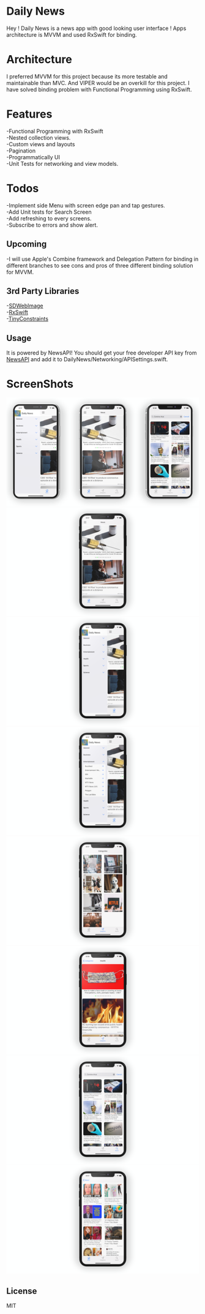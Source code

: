 # Daily News

Hey ! Daily News is a news app with good looking user interface ! Apps architecture is MVVM and used RxSwift for binding. <br />

# Architecture
I preferred MVVM for this project because its more testable and maintainable than MVC. And VIPER would be an overkill for this project. I have solved binding problem with Functional Programming using RxSwift.  

# Features
-Functional Programming with RxSwift <br />
-Nested collection views. <br />
-Custom views and layouts <br />
-Pagination <br />
-Programmatically UI <br />
-Unit Tests for networking and view models.

# Todos
-Implement side Menu with screen edge pan and tap gestures. <br />
-Add Unit tests for Search Screen <br />
-Add refreshing to every screens. <br />
-Subscribe to errors and show alert. <br />

## Upcoming
-I will use Apple's Combine framework and Delegation Pattern for binding in different branches to see cons and pros of three different binding solution for MVVM.

## 3rd Party Libraries
-[SDWebImage](https://github.com/SDWebImage/SDWebImage) <br />
-[RxSwift](https://github.com/ReactiveX/RxSwift)  <br />
-[TinyConstraints](https://github.com/roberthein/TinyConstraints) <br />

## Usage
It is powered by NewsAPI! You should get your free developer API key from [NewsAPI](https://newsapi.org) and add it to DailyNews/Networking/APISettings.swift. 

# ScreenShots

![](DailyNewsScreenShots/dailyNewsScreenshot.png)
![](DailyNewsScreenShots/news.png)
![](DailyNewsScreenShots/sideMenu.png)
![](DailyNewsScreenShots/sideMenu2.png)
![](DailyNewsScreenShots/categories.png)
![](DailyNewsScreenShots/categories2.png)
![](DailyNewsScreenShots/search.png)
![](DailyNewsScreenShots/sources.png)


## License

MIT
